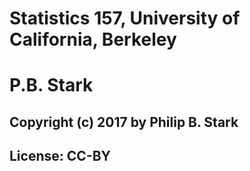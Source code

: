 # Statistics 157, University of California, Berkeley
# P.B. Stark
## Copyright (c) 2017 by Philip B. Stark

## License: CC-BY
